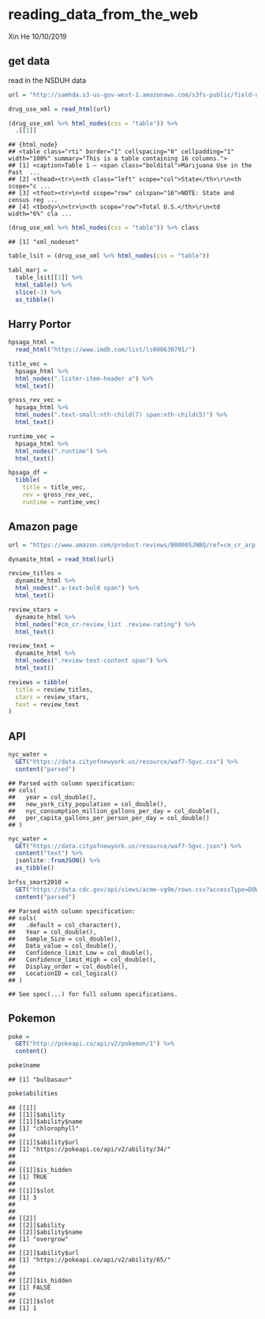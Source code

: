 reading\_data\_from\_the\_web
================
Xin He
10/10/2019

## get data

read in the NSDUH
data

``` r
url = "http://samhda.s3-us-gov-west-1.amazonaws.com/s3fs-public/field-uploads/2k15StateFiles/NSDUHsaeShortTermCHG2015.htm"

drug_use_xml = read_html(url) 

(drug_use_xml %>% html_nodes(css = "table")) %>% 
  .[[1]]
```

    ## {html_node}
    ## <table class="rti" border="1" cellspacing="0" cellpadding="1" width="100%" summary="This is a table containing 16 columns.">
    ## [1] <caption>Table 1 – <span class="boldital">Marijuana Use in the Past  ...
    ## [2] <thead><tr>\n<th class="left" scope="col">State</th>\r\n<th scope="c ...
    ## [3] <tfoot><tr>\n<td scope="row" colspan="16">NOTE: State and census reg ...
    ## [4] <tbody>\n<tr>\n<th scope="row">Total U.S.</th>\r\n<td width="6%" cla ...

``` r
(drug_use_xml %>% html_nodes(css = "table")) %>% class
```

    ## [1] "xml_nodeset"

``` r
table_lsit = (drug_use_xml %>% html_nodes(css = "table"))

tabl_marj = 
  table_lsit[[1]] %>% 
  html_table() %>% 
  slice(-1) %>% 
  as_tibble()
```

## Harry Portor

``` r
hpsaga_html = 
  read_html("https://www.imdb.com/list/ls000630791/")
```

``` r
title_vec = 
  hpsaga_html %>%
  html_nodes(".lister-item-header a") %>%
  html_text()

gross_rev_vec = 
  hpsaga_html %>%
  html_nodes(".text-small:nth-child(7) span:nth-child(5)") %>%
  html_text()

runtime_vec = 
  hpsaga_html %>%
  html_nodes(".runtime") %>%
  html_text()

hpsaga_df = 
  tibble(
    title = title_vec,
    rev = gross_rev_vec,
    runtime = runtime_vec)
```

## Amazon page

``` r
url = "https://www.amazon.com/product-reviews/B00005JNBQ/ref=cm_cr_arp_d_viewopt_rvwer?ie=UTF8&reviewerType=avp_only_reviews&sortBy=recent&pageNumber=1"

dynamite_html = read_html(url)

review_titles = 
  dynamite_html %>%
  html_nodes(".a-text-bold span") %>%
  html_text()

review_stars = 
  dynamite_html %>%
  html_nodes("#cm_cr-review_list .review-rating") %>%
  html_text()

review_text = 
  dynamite_html %>%
  html_nodes(".review-text-content span") %>%
  html_text()

reviews = tibble(
  title = review_titles,
  stars = review_stars,
  text = review_text
)
```

## API

``` r
nyc_water = 
  GET("https://data.cityofnewyork.us/resource/waf7-5gvc.csv") %>% 
  content("parsed")
```

    ## Parsed with column specification:
    ## cols(
    ##   year = col_double(),
    ##   new_york_city_population = col_double(),
    ##   nyc_consumption_million_gallons_per_day = col_double(),
    ##   per_capita_gallons_per_person_per_day = col_double()
    ## )

``` r
nyc_water = 
  GET("https://data.cityofnewyork.us/resource/waf7-5gvc.json") %>% 
  content("text") %>%
  jsonlite::fromJSON() %>%
  as_tibble()
```

``` r
brfss_smart2010 = 
  GET("https://data.cdc.gov/api/views/acme-vg9e/rows.csv?accessType=DOWNLOAD") %>% 
  content("parsed")
```

    ## Parsed with column specification:
    ## cols(
    ##   .default = col_character(),
    ##   Year = col_double(),
    ##   Sample_Size = col_double(),
    ##   Data_value = col_double(),
    ##   Confidence_limit_Low = col_double(),
    ##   Confidence_limit_High = col_double(),
    ##   Display_order = col_double(),
    ##   LocationID = col_logical()
    ## )

    ## See spec(...) for full column specifications.

## Pokemon

``` r
poke = 
  GET("http://pokeapi.co/api/v2/pokemon/1") %>%
  content()

poke$name
```

    ## [1] "bulbasaur"

``` r
poke$abilities
```

    ## [[1]]
    ## [[1]]$ability
    ## [[1]]$ability$name
    ## [1] "chlorophyll"
    ## 
    ## [[1]]$ability$url
    ## [1] "https://pokeapi.co/api/v2/ability/34/"
    ## 
    ## 
    ## [[1]]$is_hidden
    ## [1] TRUE
    ## 
    ## [[1]]$slot
    ## [1] 3
    ## 
    ## 
    ## [[2]]
    ## [[2]]$ability
    ## [[2]]$ability$name
    ## [1] "overgrow"
    ## 
    ## [[2]]$ability$url
    ## [1] "https://pokeapi.co/api/v2/ability/65/"
    ## 
    ## 
    ## [[2]]$is_hidden
    ## [1] FALSE
    ## 
    ## [[2]]$slot
    ## [1] 1
